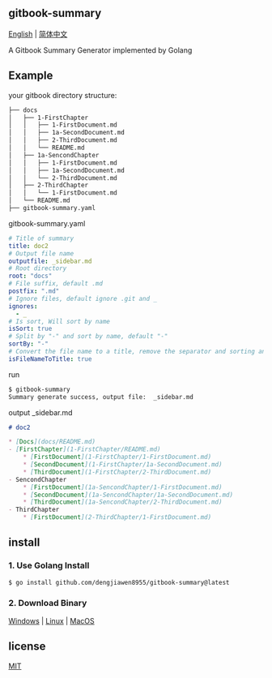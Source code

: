 ## gitbook-summary

[English](./README.md) | [简体中文](README.zh-CN.md)

A Gitbook Summary Generator implemented by Golang

## Example

your gitbook directory structure:

```bash
├── docs
│   ├── 1-FirstChapter
│   │   ├── 1-FirstDocument.md
│   │   ├── 1a-SecondDocument.md
│   │   ├── 2-ThirdDocument.md
│   │   └── README.md
│   ├── 1a-SencondChapter
│   │   ├── 1-FirstDocument.md
│   │   ├── 1a-SecondDocument.md
│   │   └── 2-ThirdDocument.md
│   ├── 2-ThirdChapter
│   │   └── 1-FirstDocument.md
│   └── README.md
├── gitbook-summary.yaml
```

gitbook-summary.yaml

```yaml
# Title of summary
title: doc2
# Output file name
outputfile: _sidebar.md
# Root directory
root: "docs"
# File suffix, default .md
postfix: ".md"
# Ignore files, default ignore .git and _
ignores:
  - _
# Is sort, Will sort by name
isSort: true
# Split by "-" and sort by name, default "-"
sortBy: "-"
# Convert the file name to a title, remove the separator and sorting and suffix, for example: 10a-How to use.md, "How to use" as the title, the first letter is capitalized
isFileNameToTitle: true
```

run

```bash
$ gitbook-summary
Summary generate success, output file:  _sidebar.md 
```

output _sidebar.md

```markdown
# doc2

* [Docs](docs/README.md)
- [FirstChapter](1-FirstChapter/README.md)
    * [FirstDocument](1-FirstChapter/1-FirstDocument.md)
    * [SecondDocument](1-FirstChapter/1a-SecondDocument.md)
    * [ThirdDocument](1-FirstChapter/2-ThirdDocument.md)
- SencondChapter
    * [FirstDocument](1a-SencondChapter/1-FirstDocument.md)
    * [SecondDocument](1a-SencondChapter/1a-SecondDocument.md)
    * [ThirdDocument](1a-SencondChapter/2-ThirdDocument.md)
- ThirdChapter
    * [FirstDocument](2-ThirdChapter/1-FirstDocument.md)


```

## install

### 1. Use Golang Install

```bash
$ go install github.com/dengjiawen8955/gitbook-summary@latest
```

### 2. Download Binary

[Windows](release/gitbook-summary.exe) | [Linux](release/gitbook-summary) | [MacOS](release/gitbook-summary.darwin)

## license

[MIT](./LICENSE)
